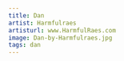 ```yaml
---
title: Dan
artist: Harmfulraes
artisturl: www.HarmfulRaes.com
image: Dan-by-Harmfulraes.jpg
tags: dan
---
```

